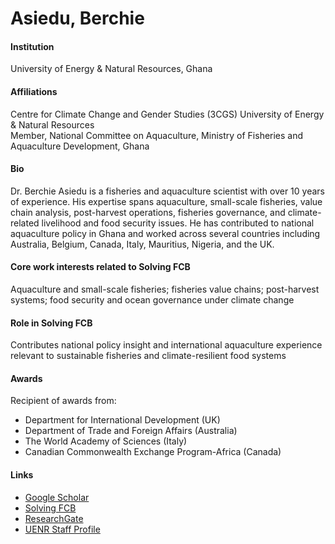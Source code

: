 # Asiedu, Berchie

#### Institution

University of Energy & Natural Resources, Ghana

#### Affiliations

Centre for Climate Change and Gender Studies (3CGS) University of Energy & Natural Resources\
Member, National Committee on Aquaculture, Ministry of Fisheries and Aquaculture Development, Ghana

#### Bio

Dr. Berchie Asiedu is a fisheries and aquaculture scientist with over 10 years of experience. His expertise spans aquaculture, small-scale fisheries, value chain analysis, post-harvest operations, fisheries governance, and climate-related livelihood and food security issues. He has contributed to national aquaculture policy in Ghana and worked across several countries including Australia, Belgium, Canada, Italy, Mauritius, Nigeria, and the UK.

#### Core work interests related to Solving FCB

Aquaculture and small-scale fisheries; fisheries value chains; post-harvest systems; food security and ocean governance under climate change

#### Role in Solving FCB

Contributes national policy insight and international aquaculture experience relevant to sustainable fisheries and climate-resilient food systems

#### Awards

Recipient of awards from:

* Department for International Development (UK)
* Department of Trade and Foreign Affairs (Australia)
* The World Academy of Sciences (Italy)
* Canadian Commonwealth Exchange Program-Africa (Canada)

#### Links

* [Google Scholar](https://scholar.google.com/citations?user=B8lhOKIAAAAJ)
* [Solving FCB](https://solvingfcb.org/people/asiedu-b/)
* [ResearchGate](https://www.researchgate.net/profile/Berchie-Asiedu)
* [UENR Staff Profile](https://staff.uenr.edu.gh/berchie-asiedu/)
